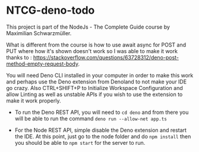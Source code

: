# NTCG-deno-todo

This project is part of the NodeJs - The Complete Guide course by Maximilian Schwarzmüller.

What is different from the course is how to use await async for POST and PUT where how it's shown doesn't work so I was able to make it work thanks to : https://stackoverflow.com/questions/63728312/deno-post-method-empty-request-body.

You will need Deno CLI installed in your computer in order to make this work and perhaps use the Deno extension from Denoland to not make your IDE go crazy. Also CTRL+SHIFT+P to Initialize Workspace Configuration and allow Linting as well as unstable APIs if you wish to use the extension to make it work properly.

- To run the Deno REST API, you will need to `cd deno` and from there you will be able to run the command
  `deno run --allow-net app.ts`

- For the Node REST API, simple disable the Deno extension and restart the IDE. At this point, just go to the node folder and do `npm install` then you should be able to `npm start` for the server to run.
